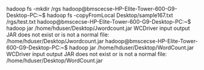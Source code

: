 hadoop fs -mkdir /rgs
hadoop@bmscecse-HP-Elite-Tower-600-G9-Desktop-PC:~$ hadoop fs -copyFromLocal Desktop/sample167.txt /rgs/test.txt
hadoop@bmscecse-HP-Elite-Tower-600-G9-Desktop-PC:~$ hadoop jar /home/hduser/Desktop/Jwordcount.jar WCDriver input output
JAR does not exist or is not a normal file: /home/hduser/Desktop/Jwordcount.jar
hadoop@bmscecse-HP-Elite-Tower-600-G9-Desktop-PC:~$ hadoop jar /home/hduser/Desktop/WordCount.jar WCDriver input output
JAR does not exist or is not a normal file: /home/hduser/Desktop/WordCount.jar
